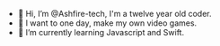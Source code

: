 - 👋 Hi, I’m @Ashfire-tech, I'm a twelve year old coder.
- 👀 I want to one day, make my own video games.
- 🌱 I’m currently learning Javascript and Swift.

<!---
Ashfire-tech/Ashfire-tech is a ✨ special ✨ repository because its `README.md` (this file) appears on your GitHub profile.
You can click the Preview link to take a look at your changes.
--->
